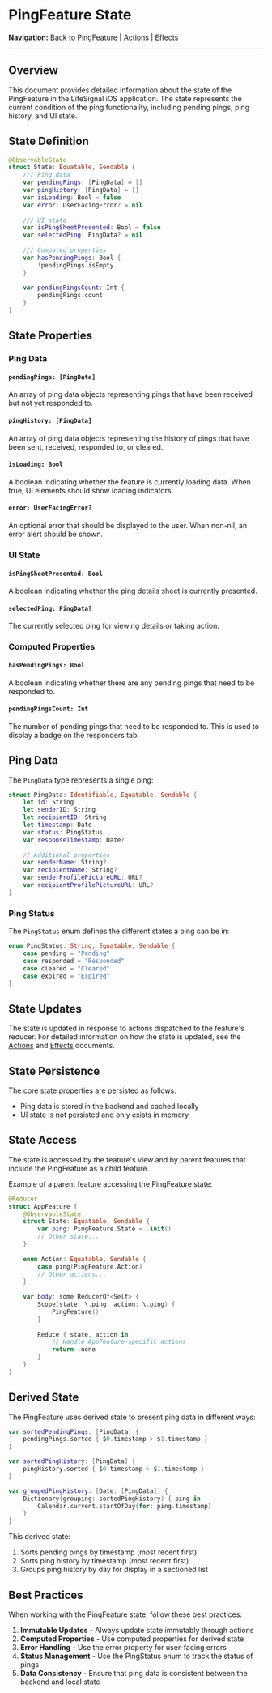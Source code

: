# PingFeature State

**Navigation:** [Back to PingFeature](README.md) | [Actions](Actions.md) | [Effects](Effects.md)

---

## Overview

This document provides detailed information about the state of the PingFeature in the LifeSignal iOS application. The state represents the current condition of the ping functionality, including pending pings, ping history, and UI state.

## State Definition

```swift
@ObservableState
struct State: Equatable, Sendable {
    /// Ping data
    var pendingPings: [PingData] = []
    var pingHistory: [PingData] = []
    var isLoading: Bool = false
    var error: UserFacingError? = nil
    
    /// UI state
    var isPingSheetPresented: Bool = false
    var selectedPing: PingData? = nil
    
    /// Computed properties
    var hasPendingPings: Bool {
        !pendingPings.isEmpty
    }
    
    var pendingPingsCount: Int {
        pendingPings.count
    }
}
```

## State Properties

### Ping Data

#### `pendingPings: [PingData]`

An array of ping data objects representing pings that have been received but not yet responded to.

#### `pingHistory: [PingData]`

An array of ping data objects representing the history of pings that have been sent, received, responded to, or cleared.

#### `isLoading: Bool`

A boolean indicating whether the feature is currently loading data. When true, UI elements should show loading indicators.

#### `error: UserFacingError?`

An optional error that should be displayed to the user. When non-nil, an error alert should be shown.

### UI State

#### `isPingSheetPresented: Bool`

A boolean indicating whether the ping details sheet is currently presented.

#### `selectedPing: PingData?`

The currently selected ping for viewing details or taking action.

### Computed Properties

#### `hasPendingPings: Bool`

A boolean indicating whether there are any pending pings that need to be responded to.

#### `pendingPingsCount: Int`

The number of pending pings that need to be responded to. This is used to display a badge on the responders tab.

## Ping Data

The `PingData` type represents a single ping:

```swift
struct PingData: Identifiable, Equatable, Sendable {
    let id: String
    let senderID: String
    let recipientID: String
    let timestamp: Date
    var status: PingStatus
    var responseTimestamp: Date?
    
    // Additional properties
    var senderName: String?
    var recipientName: String?
    var senderProfilePictureURL: URL?
    var recipientProfilePictureURL: URL?
}
```

### Ping Status

The `PingStatus` enum defines the different states a ping can be in:

```swift
enum PingStatus: String, Equatable, Sendable {
    case pending = "Pending"
    case responded = "Responded"
    case cleared = "Cleared"
    case expired = "Expired"
}
```

## State Updates

The state is updated in response to actions dispatched to the feature's reducer. For detailed information on how the state is updated, see the [Actions](Actions.md) and [Effects](Effects.md) documents.

## State Persistence

The core state properties are persisted as follows:

- Ping data is stored in the backend and cached locally
- UI state is not persisted and only exists in memory

## State Access

The state is accessed by the feature's view and by parent features that include the PingFeature as a child feature.

Example of a parent feature accessing the PingFeature state:

```swift
@Reducer
struct AppFeature {
    @ObservableState
    struct State: Equatable, Sendable {
        var ping: PingFeature.State = .init()
        // Other state...
    }
    
    enum Action: Equatable, Sendable {
        case ping(PingFeature.Action)
        // Other actions...
    }
    
    var body: some ReducerOf<Self> {
        Scope(state: \.ping, action: \.ping) {
            PingFeature()
        }
        
        Reduce { state, action in
            // Handle AppFeature-specific actions
            return .none
        }
    }
}
```

## Derived State

The PingFeature uses derived state to present ping data in different ways:

```swift
var sortedPendingPings: [PingData] {
    pendingPings.sorted { $0.timestamp > $1.timestamp }
}

var sortedPingHistory: [PingData] {
    pingHistory.sorted { $0.timestamp > $1.timestamp }
}

var groupedPingHistory: [Date: [PingData]] {
    Dictionary(grouping: sortedPingHistory) { ping in
        Calendar.current.startOfDay(for: ping.timestamp)
    }
}
```

This derived state:
1. Sorts pending pings by timestamp (most recent first)
2. Sorts ping history by timestamp (most recent first)
3. Groups ping history by day for display in a sectioned list

## Best Practices

When working with the PingFeature state, follow these best practices:

1. **Immutable Updates** - Always update state immutably through actions
2. **Computed Properties** - Use computed properties for derived state
3. **Error Handling** - Use the error property for user-facing errors
4. **Status Management** - Use the PingStatus enum to track the status of pings
5. **Data Consistency** - Ensure that ping data is consistent between the backend and local state

